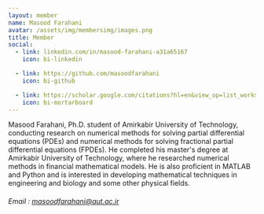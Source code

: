 ```yaml
---
layout: member
name: Masood Farahani
avatar: /assets/img/membersimg/images.png
title: Member
social:
  - link: linkedin.com/in/masood-farahani-a31a65167
    icon: bi-linkedin

  - link: https://github.com/masoodfarahani
    icon: bi-github

  - link: https://scholar.google.com/citations?hl=en&view_op=list_works&gmla=ALUCkoUA1L5NxPW1a-Aon8TSTDYNCKA1ynTyO9GkanSaOJ5hDUDT8cpffqcdJ0CmSANvyOpppYsaPv74CUgTHxVepyYt6sJXHIc14hzoN-I&user=NN3D0CwAAAAJ
    icon: bi-mortarboard
---
```


Masood Farahani, Ph.D. student of Amirkabir University of Technology, conducting research on numerical methods for solving partial differential equations (PDEs) and numerical methods for solving fractional partial differential equations (FPDEs). He completed his master's degree at Amirkabir University of Technology, where he researched numerical methods in financial mathematical models. He is also proficient in MATLAB and Python and is interested in developing mathematical techniques in engineering and biology and some other physical fields.

###### Email : masoodfarahani@aut.ac.ir
